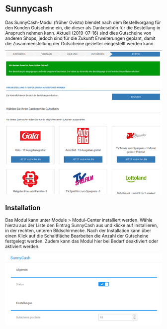 # Sunnycash 

Das SunnyCash-Modul \(früher Ovisto\) blendet nach dem Bestellvorgang für den Kunden Gutscheine ein, die dieser als Dankeschön für die Bestellung in Anspruch nehmen kann. Aktuell \(2019-07-16\) sind dies Gutscheine von anderen Shops, jedoch sind für die Zukunft Erweiterungen geplant, damit die Zusammenstellung der Gutscheine gezielter eingestellt werden kann.

![](Bilder/sunnycash/20190704_002.png "Anzeige der Gutscheine nach Abschluss des Bestellvorgangs")

## Installation 

Das Modul kann unter Module \> Modul-Center installiert werden. Wähle hierzu aus der Liste den Eintrag SunnyCash aus und klicke auf Installieren, in der rechten, unteren Bildschirmecke. Nach der Installation kann über einen Klick auf die Schaltfläche Bearbeiten die Anzahl der Gutscheine festgelegt werden. Zudem kann das Modul hier bei Bedarf deaktiviert oder aktiviert werden.

![](Bilder/sunnycash/20190704_001.png "Bearbeiten des SunnyCash-Moduls")



